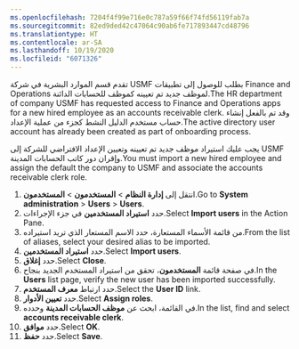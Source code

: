 ```yaml
---
ms.openlocfilehash: 7204f4f99e716e0c787a59f66f74fd56119fab7a
ms.sourcegitcommit: 82ed9ded42c47064c90ab6fe717893447cd48796
ms.translationtype: HT
ms.contentlocale: ar-SA
ms.lasthandoff: 10/19/2020
ms.locfileid: "6071326"
---
```

<span data-ttu-id="9e6e1-101">تقدم قسم الموارد البشرية في شركة USMF بطلب للوصول إلى تطبيقات Finance and Operations لموظف جديد تم تعيينه كموظف للحسابات الدائنة.</span><span class="sxs-lookup"><span data-stu-id="9e6e1-101">The HR department of company USMF has requested access to Finance and Operations apps for a new hired employee as an accounts receivable clerk.</span></span> <span data-ttu-id="9e6e1-102">وقد تم بالفعل إنشاء حساب مستخدم الدليل النشط كجزء من عملية الإعداد.</span><span class="sxs-lookup"><span data-stu-id="9e6e1-102">The active directory user account has already been created as part of onboarding process.</span></span> 

<span data-ttu-id="9e6e1-103">يجب عليك استيراد موظف جديد تم تعيينه وتعيين الإعداد الافتراضي للشركة إلى USMF وإقران دور كاتب الحسابات المدينة.</span><span class="sxs-lookup"><span data-stu-id="9e6e1-103">You must import a new hired employee and assign the default the company to USMF and associate the accounts receivable clerk role.</span></span>  

1. <span data-ttu-id="9e6e1-104">انتقل إلى **إدارة النظام** > **المستخدمون** > **المستخدمون**.</span><span class="sxs-lookup"><span data-stu-id="9e6e1-104">Go to **System administration** > **Users** > **Users**.</span></span>
1. <span data-ttu-id="9e6e1-105">حدد **استيراد المستخدمين** في جزء الإجراءات.</span><span class="sxs-lookup"><span data-stu-id="9e6e1-105">Select **Import users** in the Action Pane.</span></span>
1. <span data-ttu-id="9e6e1-106">من قائمة الأسماء المستعارة، حدد الاسم المستعار الذي تريد استيراده.</span><span class="sxs-lookup"><span data-stu-id="9e6e1-106">From the list of aliases, select your desired alias to be imported.</span></span>
1. <span data-ttu-id="9e6e1-107">حدد **استيراد المستخدمين**.</span><span class="sxs-lookup"><span data-stu-id="9e6e1-107">Select **Import users**.</span></span>
1. <span data-ttu-id="9e6e1-108">حدد **إغلاق**.</span><span class="sxs-lookup"><span data-stu-id="9e6e1-108">Select **Close**.</span></span>
1. <span data-ttu-id="9e6e1-109">في صفحة قائمة **المستخدمون**، تحقق من استيراد المستخدم الجديد بنجاح.</span><span class="sxs-lookup"><span data-stu-id="9e6e1-109">In the **Users** list page, verify the new user has been imported successfully.</span></span>
1. <span data-ttu-id="9e6e1-110">حدد ارتباط **معرف المستخدم**.</span><span class="sxs-lookup"><span data-stu-id="9e6e1-110">Select the **User ID** link.</span></span>
1. <span data-ttu-id="9e6e1-111">حدد **تعيين الأدوار**.</span><span class="sxs-lookup"><span data-stu-id="9e6e1-111">Select **Assign roles**.</span></span>
1. <span data-ttu-id="9e6e1-112">في القائمة، ابحث عن **موظف الحسابات المدينة** وحدده.</span><span class="sxs-lookup"><span data-stu-id="9e6e1-112">In the list, find and select **accounts receivable clerk**.</span></span>
1. <span data-ttu-id="9e6e1-113">حدد **موافق**.</span><span class="sxs-lookup"><span data-stu-id="9e6e1-113">Select **OK**.</span></span>
1. <span data-ttu-id="9e6e1-114">حدد **حفظ**.</span><span class="sxs-lookup"><span data-stu-id="9e6e1-114">Select **Save**.</span></span>

